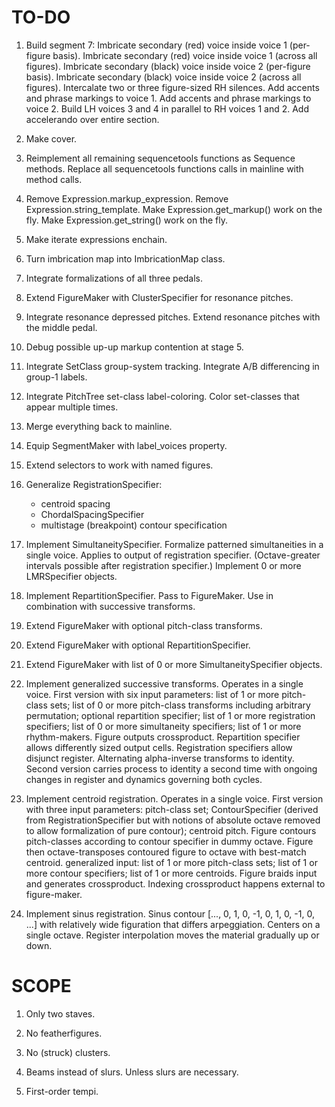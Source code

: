 TO-DO
=====

1.  Build segment 7:
    Imbricate secondary (red) voice inside voice 1 (per-figure basis).
    Imbricate secondary (red) voice inside voice 1 (across all figures).
    Imbricate secondary (black) voice inside voice 2 (per-figure basis).
    Imbricate secondary (black) voice inside voice 2 (across all figures).
    Intercalate two or three figure-sized RH silences.
    Add accents and phrase markings to voice 1.
    Add accents and phrase markings to voice 2.
    Build LH voices 3 and 4 in parallel to RH voices 1 and 2.
    Add accelerando over entire section.

2.  Make cover.

3.  Reimplement all remaining sequencetools functions as Sequence methods.
    Replace all sequencetools functions calls in mainline with method calls.

4.  Remove Expression.markup_expression.
    Remove Expression.string_template.
    Make Expression.get_markup() work on the fly.
    Make Expression.get_string() work on the fly.

5.  Make iterate expressions enchain.

6.  Turn imbrication map into ImbricationMap class.

7.  Integrate formalizations of all three pedals.

8.  Extend FigureMaker with ClusterSpecifier for resonance pitches.

9.  Integrate resonance depressed pitches.
    Extend resonance pitches with the middle pedal.

10. Debug possible up-up markup contention at stage 5.

11. Integrate SetClass group-system tracking.
    Integrate A/B differencing in group-1 labels.

12. Integrate PitchTree set-class label-coloring.
    Color set-classes that appear multiple times.

13. Merge everything back to mainline.

14. Equip SegmentMaker with label_voices property.

15. Extend selectors to work with named figures.

14. Generalize RegistrationSpecifier:
    * centroid spacing
    * ChordalSpacingSpecifier
    * multistage (breakpoint) contour specification

15. Implement SimultaneitySpecifier.
    Formalize patterned simultaneities in a single voice.
    Applies to output of registration specifier.
    (Octave-greater intervals possible after registration specifier.)
    Implement 0 or more LMRSpecifier objects.

16. Implement RepartitionSpecifier.
    Pass to FigureMaker.
    Use in combination with successive transforms.

17. Extend FigureMaker with optional pitch-class transforms.

18. Extend FigureMaker with optional RepartitionSpecifier.

19. Extend FigureMaker with list of 0 or more SimultaneitySpecifier objects.

20. Implement generalized successive transforms. Operates in a single voice.
    First version with six input parameters: list of 1 or more pitch-class
    sets; list of 0 or more pitch-class transforms including arbitrary
    permutation; optional repartition specifier; list of 1 or more registration
    specifiers; list of 0 or more simultaneity specifiers; list of 1 or more
    rhythm-makers. Figure outputs crossproduct. Repartition specifier allows
    differently sized output cells. Registration specifiers allow disjunct
    register. Alternating alpha-inverse transforms to identity. Second version
    carries process to identity a second time with ongoing changes in register
    and dynamics governing both cycles.

21. Implement centroid registration. Operates in a single voice. First version
    with three input parameters: pitch-class set; ContourSpecifier (derived
    from RegistrationSpecifier but with notions of absolute octave removed to
    allow formalization of pure contour); centroid pitch. Figure contours
    pitch-classes according to contour specifier in dummy octave. Figure then
    octave-transposes contoured figure to octave with best-match centroid.
    generalized input: list of 1 or more pitch-class sets; list of 1 or more
    contour specifiers; list of 1 or more centroids. Figure braids input and
    generates crossproduct. Indexing crossproduct happens external to
    figure-maker.

22. Implement sinus registration. Sinus contour [..., 0, 1, 0, -1, 0, 1, 0, -1,
    0, ...] with relatively wide figuration that differs arpeggiation. Centers
    on a single octave. Register interpolation moves the material gradually up
    or down.

SCOPE
=====

1.  Only two staves.

2.  No featherfigures.

3.  No (struck) clusters.

4.  Beams instead of slurs. Unless slurs are necessary.

5.  First-order tempi.
